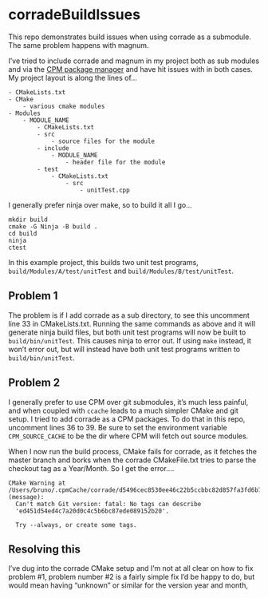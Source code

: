 # corradeBuildIssues

This repo demonstrates build issues when using corrade as a submodule. The same problem happens with magnum.

I’ve tried to include corrade and magnum in my project both as sub modules and via the [CPM package manager](https://github.com/cpm-cmake/CPM.cmake) and have hit issues with in both cases. My project layout is along the lines of...

```
- CMakeLists.txt
- CMake
    - various cmake modules
- Modules
    - MODULE_NAME
        - CMakeLists.txt
        - src
            - source files for the module
        - include
            - MODULE_NAME
                - header file for the module
        - test
            - CMakeLists.txt
                - src
                    - unitTest.cpp
```

I generally prefer ninja over make, so to build it all I go...

```
mkdir build
cmake -G Ninja -B build .
cd build
ninja
ctest
```

In this example project, this builds two unit test programs, `build/Modules/A/test/unitTest` and `build/Modules/B/test/unitTest`.

## Problem 1

The problem is if I add corrade as a sub directory, to see this uncomment line 33 in CMakeLists.txt. Running the same commands as above and it will generate ninja build files, but both unit test programs will now be built to `build/bin/unitTest`. This causes ninja to error out. If using `make` instead, it won’t error out, but will instead have both unit test programs written to `build/bin/unitTest`.

## Problem 2
I generally prefer to use CPM over git submodules, it’s much less painful, and when coupled with `ccache` leads to a much simpler CMake and git setup. I tried to add corrade as a CPM packages. To do that in this repo, uncomment lines 36 to 39. Be sure to set the environment variable `CPM_SOURCE_CACHE` to be the dir where CPM will fetch out source modules.

When I now run the build process, CMake fails for corrade, as it fetches the master branch and borks when the corrade CMakeFile.txt tries to parse the checkout tag as a Year/Month. So I get the error....

```
CMake Warning at /Users/bruno/.cpmCache/corrade/d5496cec8530ee46c22b5ccbbc82d857fa3fd6b7/src/Corrade/CMakeLists.txt:75 (message):
  Can't match Git version: fatal: No tags can describe
  'ed451d54ed4c7a20d0c4c5b6bc87ede089152b20'.

  Try --always, or create some tags.

``` 

## Resolving this
I’ve dug into the corrade CMake setup and I’m not at all clear on how to fix problem #1, problem number #2 is a fairly simple fix I’d be happy to do, but would mean having “unknown” or similar for the version year and month,
